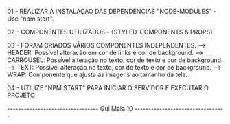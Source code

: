 01 - REALIZAR A INSTALAÇÃO DAS DEPENDÊNCIAS "NODE-MODULES" - Use "npm start".

02 - COMPONENTES UTILIZADOS - {STYLED-COMPONENTS & PROPS}

03 - FORAM CRIADOS VÁRIOS COMPONENTES INDEPENDENTES.
--> HEADER: Possível alteração em cor de links e cor de background.
--> CARROUSEL: Possível alteração no texto, cor de texto e cor de background.
--> TEXT: Possível alteração no texto, cor de texto e cor de background.
--> WRAP: Componente que ajusta as imagens ao tamanho da tela.

04 - UTILIZE "NPM START" PARA INICIAR O SERVIDOR E EXECUTAR O PROJETO

--------------------------------- Gui Mala 10 ---------------------------------
